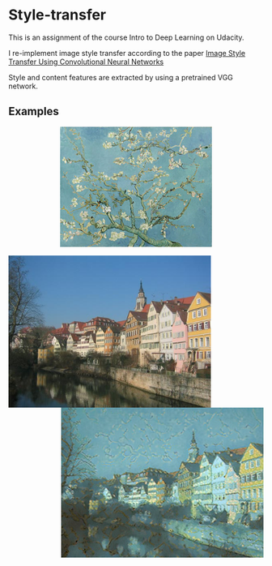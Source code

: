 # Style-transfer
This is an assignment of the course Intro to Deep Learning on Udacity.

I re-implement image style transfer according to the paper [Image Style Transfer Using Convolutional Neural Networks](https://www.cv-foundation.org/openaccess/content_cvpr_2016/papers/Gatys_Image_Style_Transfer_CVPR_2016_paper.pdf) 

Style and content features are extracted by using a pretrained VGG network.
## Examples
<p align="center">
  <img width = "300" src="images/style/blossom.jpg">
</p>

<img align="left" width = "400" src="images/content/scene.jpg">
<img align="right" width = "400" src="images/results/transfer_2.png">



